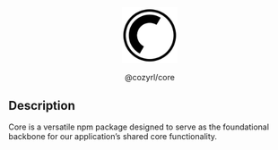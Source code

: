 
<p align="center">
    <img alt="tranquil haven" height="auto" width="100px" src="./assets/images/tranquil.haven.png"/>
</p>

<p align="center">@cozyrl/core</p>

## Description

Core is a versatile npm package designed to serve as the foundational backbone for our application’s shared core functionality.